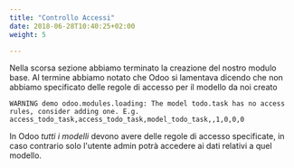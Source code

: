 ```yaml
---
title: "Controllo Accessi"
date: 2018-06-28T10:40:25+02:00
weight: 5

---
```


Nella scorsa sezione abbiamo terminato la creazione del nostro modulo base. Al termine abbiamo notato che Odoo si lamentava dicendo che non abbiamo specificato delle regole di accesso per il modello da noi creato

```
WARNING demo odoo.modules.loading: The model todo.task has no access rules, consider adding one. E.g. access_todo_task,access_todo_task,model_todo_task,,1,0,0,0
```

In Odoo *tutti i modelli* devono avere delle regole di accesso specificate, in caso contrario solo l'utente admin potrà accedere ai dati relativi a quel modello.



